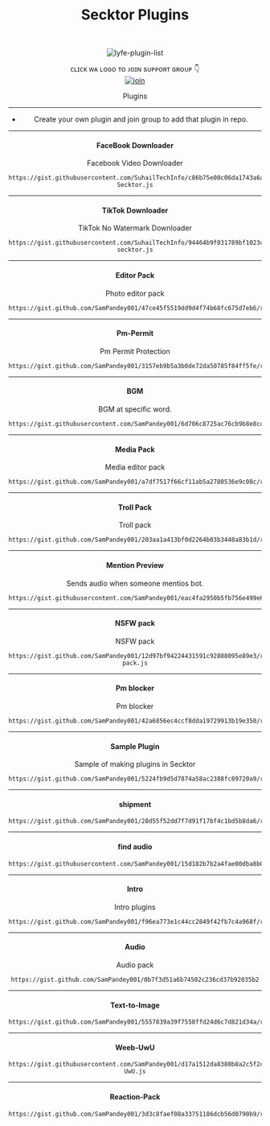 
<h1 align="center"> Secktor Plugins </h1>
<div align="center">
<br /> 
<p align="center"> <img src="https://komarev.com/ghpvc/?username=SamPandey001&label=Visitors%20count&color=10d9c3&style=plastic" alt="lyfe-plugin-list" /> </p>


ᴄʟɪᴄᴋ ᴡᴀ ʟᴏɢᴏ ᴛᴏ ᴊᴏɪɴ sᴜᴘᴘᴏʀᴛ ɢʀᴏᴜᴘ 👇 
<br> [![join](https://raw.githubusercontent.com/SecktorBot/Brandimages/main/secktor.png)](https://chat.whatsapp.com/Bl2F9UTVU4CBfZU6eVnrbCl)
  <div align="center"  
<h4 align="center">Plugins</h1>

---

- Create your own plugin and join group to add that plugin in repo.

---


<h4 align="center">  FaceBook Downloader </h1>

Facebook Video Downloader
```
https://gist.githubusercontent.com/SuhailTechInfo/c86b75e00c06da1743a6a5f1b18f5587/raw/ad8420a4bf3a1da515e486bbf57cda02c2f51750/fbdl-Secktor.js
```


---


<h4 align="center">  TikTok Downloader </h1>

TikTok No Watermark Downloader
```
https://gist.githubusercontent.com/SuhailTechInfo/94464b9f031789bf1023c4c03eead71c/raw/a5aa40ba3be13ae1d51d5b25e5be59ec814b252f/tiktokdl-secktor.js
```


---

<h4 align="center">  Editor Pack </h1>

Photo editor pack
```
https://gist.github.com/SamPandey001/47ce45f5519dd9d4f74b68fc675d7eb6/raw
```

---

<h4 align="center">  Pm-Permit </h1>

Pm Permit Protection
```
https://gist.github.com/SamPandey001/3157eb9b5a3b0de72da50785f84ff5fe/raw
```


---

<h4 align="center">  BGM </h1>

BGM at specific word.
```
https://gist.githubusercontent.com/SamPandey001/6d706c8725ac76cb9b8e8ccba6ef91c9/raw
```

---

<h4 align="center">  Media Pack </h1>

Media editor pack
```
https://gist.github.com/SamPandey001/a7df7517f66cf11ab5a2780536e9c08c/raw
```


---

<h4 align="center">  Troll Pack </h1>

Troll pack
```
https://gist.github.com/SamPandey001/203aa1a413bf0d2264b03b3448a83b1d/raw
```

---

<h4 align="center">  Mention Preview </h1>

Sends audio when someone mentios bot.
```
https://gist.githubusercontent.com/SamPandey001/eac4fa2950b5fb756e499e61aac93269/raw/61b9593692ac8ac7a516dc94d6591aa8c9808b8b
```

---

<h4 align="center">  NSFW pack </h1>

NSFW pack
```
https://gist.github.com/SamPandey001/12d97bf94224431591c92808095e89e3/raw/df844dffdcf72bc92d576b41bd0dc5f6c75a70f6/nsfw-pack.js
```

---

<h4 align="center">  Pm blocker </h1>

Pm blocker
```
https://gist.github.com/SamPandey001/42a6856ec4ccf8dda19729913b19e350/raw/e666f2038a98fadd959bb01742a2ec86a56ec8bc/pmblocker.js
```

---

<h4 align="center"> Sample Plugin </h1>

Sample of making plugins in Secktor
```
https://gist.github.com/SamPandey001/5224fb9d5d7874a58ac2388fc89720a9/raw
```

---

<h4 align="center"> shipment </h1>

```
https://gist.github.com/SamPandey001/28d55f52dd7f7d91f17bf4c1bd5b8da6/raw
```


---

<h4 align="center"> find audio </h1>

```
https://gist.githubusercontent.com/SamPandey001/15d182b7b2a4fae00dba8b04ce9e7a00/raw/1c31971f4a3cd65d46bfa8abb98aced5de7253e2/find.js
```

---

<h4 align="center"> Intro </h1>

Intro plugins
```
https://gist.github.com/SamPandey001/f96ea773e1c44cc2849f42fb7c4a968f/raw
```

---

<h4 align="center"> Audio </h1>

Audio pack
```
https://gist.github.com/SamPandey001/0b7f3d51a6b74502c236cd37b92035b2
```

---

<h4 align="center"> Text-to-Image </h1>

```
https://gist.github.com/SamPandey001/5557839a39f7558ffd24d6c7d821d34a/raw
```

---

<h4 align="center"> Weeb-UwU </h1>

```
https://gist.githubusercontent.com/SamPandey001/d17a1512da8380b8a2c5f2cf7c80b0d8/raw/25e31570b2789e5304f88f93f9ab06f0f952ca89/weeb-UwU.js
```

---

<h4 align="center"> Reaction-Pack </h1>

```
https://gist.github.com/SamPandey001/3d3c8faef08a33751186dcb56d0790b9/raw
```


